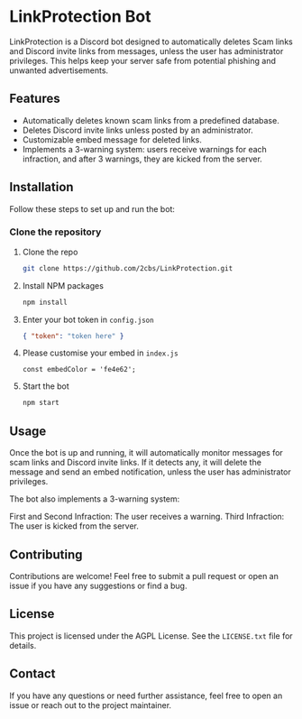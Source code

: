 # LinkProtection Bot

LinkProtection is a Discord bot designed to automatically deletes Scam links and Discord invite links from messages, unless the user has administrator privileges. This helps keep your server safe from potential phishing and unwanted advertisements.

## Features

- Automatically deletes known scam links from a predefined database.
- Deletes Discord invite links unless posted by an administrator.
- Customizable embed message for deleted links.
- Implements a 3-warning system: users receive warnings for each infraction, and after 3 warnings, they are kicked from the server.

## Installation

Follow these steps to set up and run the bot:

### Clone the repository

1. Clone the repo
   ```sh
   git clone https://github.com/2cbs/LinkProtection.git
   ```
2. Install NPM packages
   ```sh
   npm install
   ```
3. Enter your bot token in `config.json`
   ```json
   { "token": "token here" }
   ```
4. Please customise your embed in `index.js`
   ```
   const embedColor = 'fe4e62';
   ```
5. Start the bot
   ```sh
   npm start
   ```

## Usage

Once the bot is up and running, it will automatically monitor messages for scam links and Discord invite links. If it detects any, it will delete the message and send an embed notification, unless the user has administrator privileges.

The bot also implements a 3-warning system:

First and Second Infraction: The user receives a warning.
Third Infraction: The user is kicked from the server.

## Contributing

Contributions are welcome! Feel free to submit a pull request or open an issue if you have any suggestions or find a bug.

## License

This project is licensed under the AGPL License. See the `LICENSE.txt` file for details.

## Contact
If you have any questions or need further assistance, feel free to open an issue or reach out to the project maintainer.
